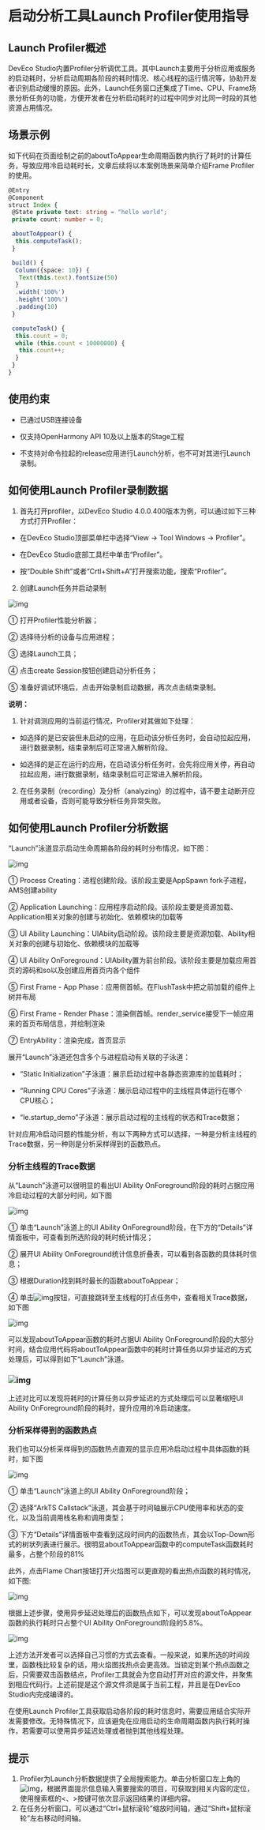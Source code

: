 # 启动分析工具Launch Profiler使用指导

## **Launch Profiler概述**

DevEco Studio内置Profiler分析调优工具。其中Launch主要用于分析应用或服务的启动耗时，分析启动周期各阶段的耗时情况、核心线程的运行情况等，协助开发者识别启动缓慢的原因。此外，Launch任务窗口还集成了Time、CPU、Frame场景分析任务的功能，方便开发者在分析启动耗时的过程中同步对比同一时段的其他资源占用情况。

## **场景示例**

如下代码在页面绘制之前的aboutToAppear生命周期函数内执行了耗时的计算任务，导致应用冷启动耗时长，文章后续将以本案例场景来简单介绍Frame Profiler的使用。

```ts
@Entry
@Component
struct Index {
 @State private text: string = "hello world";
 private count: number = 0;

 aboutToAppear() {
  this.computeTask();
 }

 build() {
  Column({space: 10}) {
   Text(this.text).fontSize(50)
  }
  .width('100%')
  .height('100%')
  .padding(10)
 }

 computeTask() {
  this.count = 0;
  while (this.count < 10000000) {
   this.count++;
  }
 }
}
```

## **使用约束**

- 已通过USB连接设备

- 仅支持OpenHarmony API 10及以上版本的Stage工程

- 不支持对命令拉起的release应用进行Launch分析，也不可对其进行Launch录制。

## **如何使用Launch Profiler录制数据**

1. 首先打开profiler，以DevEco Studio 4.0.0.400版本为例，可以通过如下三种方式打开Profiler：

- 在DevEco Studio顶部菜单栏中选择“View -> Tool Windows -> Profiler”。

- 在DevEco Studio底部工具栏中单击“Profiler”。

- 按“Double Shift”或者“Crtl+Shift+A”打开搜索功能，搜索“Profiler”。

2. 创建Launch任务并启动录制

![img](imagesrofiler_launch.jpg)

① 打开Profiler性能分析器；

② 选择待分析的设备与应用进程；

③ 选择Launch工具；

④ 点击create Session按钮创建启动分析任务；

⑤ 准备好调试环境后，点击开始录制启动数据，再次点击结束录制。

**说明：**

1. 针对调测应用的当前运行情况，Profiler对其做如下处理：

- 如选择的是已安装但未启动的应用，在启动该分析任务时，会自动拉起应用，进行数据录制，结束录制后可正常进入解析阶段。

- 如选择的是正在运行的应用，在启动该分析任务时，会先将应用关停，再自动拉起应用，进行数据录制，结束录制后可正常进入解析阶段。

2. 在任务录制（recording）及分析（analyzing）的过程中，请不要主动断开应用或者设备，否则可能导致分析任务异常失败。

## **如何使用Launch Profiler分析数据**

“Launch”泳道显示启动生命周期各阶段的耗时分布情况，如下图：

![img](imagesrofiler_launch_time.jpg)

① Process Creating：进程创建阶段。该阶段主要是AppSpawn fork子进程，AMS创建ability

② Application Launching：应用程序启动阶段。该阶段主要是资源加载、Application相关对象的创建与初始化、依赖模块的加载等

③ UI Ability Launching：UIAbiity启动阶段。该阶段主要是资源加载、Ability相关对象的创建与初始化、依赖模块的加载等

④ UI Ability OnForeground：UIAbility置为前台阶段。该阶段主要是加载应用首页的源码和so以及创建应用首页内各个组件

⑤ First Frame - App Phase：应用侧首帧。在FlushTask中把之前加载的组件上树并布局

⑥ First Frame - Render Phase：渲染侧首帧。render_service接受下一帧应用来的首页布局信息，并绘制渲染

⑦ EntryAbility：渲染完成，首页显示

展开“Launch”泳道还包含多个与进程启动有关联的子泳道：

- “Static Initialization”子泳道：展示启动过程中各静态资源库的加载耗时；

- “Running CPU Cores”子泳道：展示启动过程中的主线程具体运行在哪个CPU核心；

- “le.startup_demo”子泳道：展示启动过程的主线程的状态和Trace数据；

针对应用冷启动问题的性能分析，有以下两种方式可以选择，一种是分析主线程的Trace数据，另一种则是分析采样得到的函数热点。

### **分析主线程的Trace数据**

从“Launch”泳道可以很明显的看出UI Ability OnForeground阶段的耗时占据应用冷启动过程的大部分时间，如下图

![img](imagesrofiler_launch_lane.jpg)

① 单击“Launch”泳道上的UI Ability OnForeground阶段，在下方的“Details”详情面板中，可查看到所选阶段的耗时统计情况；

② 展开UI Ability OnForeground统计信息折叠表，可以看到各函数的具体耗时信息；

③ 根据Duration找到耗时最长的函数aboutToAppear；

④ 单击![img](imagesrofiler_turn.jpg)按钮，可直接跳转至主线程的打点任务中，查看相关Trace数据，如下图

![img](imagesrofiler_launch_main_lane.jpg)

可以发现aboutToAppear函数的耗时占据UI Ability OnForeground阶段的大部分时间，结合应用代码将aboutToAppear函数中的耗时计算任务以异步延迟的方式处理后，可以得到如下“Launch”泳道。

### ![img](imagesrofiler_launch_handled_lane.jpg)

上述对比可以发现将耗时的计算任务以异步延迟的方式处理后可以显著缩短UI Ability OnForeground阶段的耗时，提升应用的冷启动速度。

### **分析采样得到的函数热点**

我们也可以分析采样得到的函数热点直观的显示应用冷启动过程中具体函数的耗时，如下图

![img](imagesrofiler_launch_analysis.jpg)

① 单击“Launch”泳道上的UI Ability OnForeground阶段；

② 选择“ArkTS Callstack”泳道，其会基于时间轴展示CPU使用率和状态的变化，以及当前调用栈名称和调用类型；

③ 下方“Details”详情面板中查看到这段时间内的函数热点，其会以Top-Down形式的树状列表进行展示。很明显aboutToAppear函数中的computeTask函数耗时最多，占整个阶段的81%

此外，点击Flame Chart按钮打开火焰图可以更直观的看出热点函数的耗时情况，如下图:

![img](imagesrofiler_launch_flame_chart.jpg)

根据上述步骤，使用异步延迟处理后的函数热点如下，可以发现aboutToAppear函数的执行耗时只占整个UI Ability OnForeground阶段的5.8%。

![img](imagesrofiler_launch_result.jpg)

上述方法开发者可以选择自己习惯的方式去查看。一般来说，如果所选的时间段里，函数栈比较复杂的话，用火焰图找热点会更高效。当锁定到某个热点函数之后，只需要双击函数结点，Profiler工具就会为您自动打开对应的源文件，并聚焦到相应代码行。上述前提是这个源文件须是属于当前工程，并且是在DevEco Studio内完成编译的。

在使用Launch Profiler工具获取启动各阶段的耗时信息时，需要应用结合实际开发需要修改。无特殊情况下，应该避免在应用启动的生命周期函数内执行耗时操作，若需要可以使用异步延迟处理或者抛到其他线程处理。

## **提示**

1. Profiler为Launch分析数据提供了全局搜索能力。单击分析窗口左上角的![img](imagesrofiler_magnifier.jpg)，根据界面提示信息输入需要搜索的项目，可获取到相关内容的定位，使用搜索框的<、>按键可依次显示返回结果的详细内容。
2. 在任务分析窗口，可以通过“Ctrl+鼠标滚轮”缩放时间轴，通过“Shift+鼠标滚轮”左右移动时间轴。
